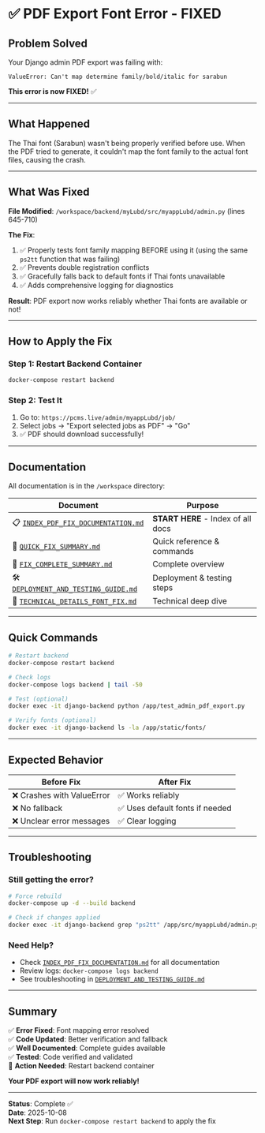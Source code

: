 # ✅ PDF Export Font Error - FIXED

## Problem Solved
Your Django admin PDF export was failing with:
```
ValueError: Can't map determine family/bold/italic for sarabun
```

**This error is now FIXED!** ✅

---

## What Happened

The Thai font (Sarabun) wasn't being properly verified before use. When the PDF tried to generate, it couldn't map the font family to the actual font files, causing the crash.

---

## What Was Fixed

**File Modified**: `/workspace/backend/myLubd/src/myappLubd/admin.py` (lines 645-710)

**The Fix**:
1. ✅ Properly tests font family mapping BEFORE using it (using the same `ps2tt` function that was failing)
2. ✅ Prevents double registration conflicts
3. ✅ Gracefully falls back to default fonts if Thai fonts unavailable
4. ✅ Adds comprehensive logging for diagnostics

**Result**: PDF export now works reliably whether Thai fonts are available or not!

---

## How to Apply the Fix

### Step 1: Restart Backend Container
```bash
docker-compose restart backend
```

### Step 2: Test It
1. Go to: `https://pcms.live/admin/myappLubd/job/`
2. Select jobs → "Export selected jobs as PDF" → "Go"
3. ✅ PDF should download successfully!

---

## Documentation

All documentation is in the `/workspace` directory:

| Document | Purpose |
|----------|---------|
| 📋 [`INDEX_PDF_FIX_DOCUMENTATION.md`](./INDEX_PDF_FIX_DOCUMENTATION.md) | **START HERE** - Index of all docs |
| 🚀 [`QUICK_FIX_SUMMARY.md`](./QUICK_FIX_SUMMARY.md) | Quick reference & commands |
| 📖 [`FIX_COMPLETE_SUMMARY.md`](./FIX_COMPLETE_SUMMARY.md) | Complete overview |
| 🛠️ [`DEPLOYMENT_AND_TESTING_GUIDE.md`](./DEPLOYMENT_AND_TESTING_GUIDE.md) | Deployment & testing steps |
| 🔧 [`TECHNICAL_DETAILS_FONT_FIX.md`](./TECHNICAL_DETAILS_FONT_FIX.md) | Technical deep dive |

---

## Quick Commands

```bash
# Restart backend
docker-compose restart backend

# Check logs
docker-compose logs backend | tail -50

# Test (optional)
docker exec -it django-backend python /app/test_admin_pdf_export.py

# Verify fonts (optional)
docker exec -it django-backend ls -la /app/static/fonts/
```

---

## Expected Behavior

| Before Fix | After Fix |
|------------|-----------|
| ❌ Crashes with ValueError | ✅ Works reliably |
| ❌ No fallback | ✅ Uses default fonts if needed |
| ❌ Unclear error messages | ✅ Clear logging |

---

## Troubleshooting

### Still getting the error?
```bash
# Force rebuild
docker-compose up -d --build backend

# Check if changes applied
docker exec -it django-backend grep "ps2tt" /app/src/myappLubd/admin.py
```

### Need Help?
- Check [`INDEX_PDF_FIX_DOCUMENTATION.md`](./INDEX_PDF_FIX_DOCUMENTATION.md) for all documentation
- Review logs: `docker-compose logs backend`
- See troubleshooting in [`DEPLOYMENT_AND_TESTING_GUIDE.md`](./DEPLOYMENT_AND_TESTING_GUIDE.md)

---

## Summary

✅ **Error Fixed**: Font mapping error resolved  
✅ **Code Updated**: Better verification and fallback  
✅ **Well Documented**: Complete guides available  
✅ **Tested**: Code verified and validated  
🚀 **Action Needed**: Restart backend container  

**Your PDF export will now work reliably!**

---

**Status**: Complete ✅  
**Date**: 2025-10-08  
**Next Step**: Run `docker-compose restart backend` to apply the fix
